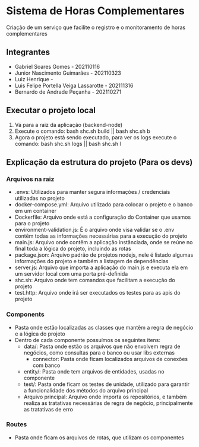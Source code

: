 # Sistema de Horas Complementares
Criação de um serviço que facilite o registro e o monitoramento de horas complementares

## Integrantes
- Gabriel Soares Gomes - 202110116
- Junior Nascimento Guimarães - 202110323
- Luiz Henrique -
- Luis Felipe Portella Veiga Lassarotte - 202111316
- Bernardo de Andrade Peçanha - 202110271

## Executar o projeto local

1. Vá para a raiz da aplicação (backend-node)
2. Execute o comando: bash shc.sh build || bash shc.sh b
3. Agora o projeto está sendo executado, para ver os logs execute o comando: bash shc.sh logs || bash shc.sh l

## Explicação da estrutura do projeto (Para os devs)

### Arquivos na raiz

- .envs: Utilizados para manter segura informações / credenciais utilizadas no projeto
- docker-compose.yml: Arquivo utilizado para colocar o projeto e o banco em um container
- Dockerfile: Arquivo onde está a configuração do Container que usamos para o projeto
- environment-validation.js: É o arquivo onde visa validar se o .env contêm todas as informações necessárias para a execução do projeto
- main.js: Arquivo onde contêm a aplicação instânciada, onde se reúne no final toda a lógica do projeto, incluindo as rotas
- package.json: Arquivo padrão de projetos nodejs, nele é listado algumas informações do projeto e também a listagem de dependências
- server.js: Arquivo que importa a aplicação do main.js e executa ela em um servidor local com uma porta pré-definida
- shc.sh: Arquivo onde tem comandos que facilitam a execução do projeto
- test.http: Arquivo onde irá ser executados os testes para as apis do projeto

### Components

- Pasta onde estão localizadas as classes que mantêm a regra de negócio e a lógica do projeto
- Dentro de cada componente possuímos os seguintes itens:
  - data/: Pasta onde estão os arquivos que não envolvem regra de negócios, como consultas para o banco ou usar libs externas
      - connector: Pasta onde ficam localizados arquivos de conexões com banco  
  - entity/: Pasta onde tem arquivos de entidades, usadas no componente
  - test/: Pasta onde ficam os testes de unidade, utilizado para garantir a funcionalidade dos métodos do arquivo principal
  - Arquivo principal: Arquivo onde importa os repositórios, e também realiza as tratativas necessárias de regra de negócio, principalmente as tratativas de erro

### Routes

- Pasta onde ficam os arquivos de rotas, que utilizam os componentes

